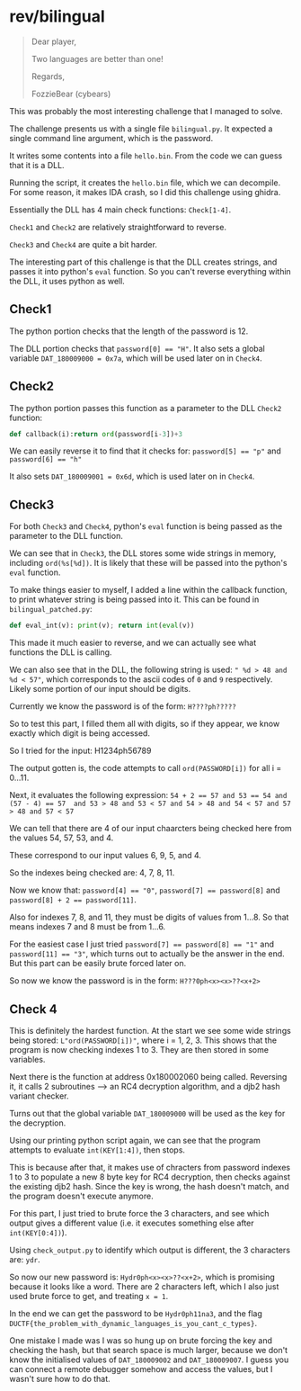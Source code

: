 # rev/bilingual

> Dear player,
> 
> Two languages are better than one!
> 
> Regards,
> 
> FozzieBear (cybears)

This was probably the most interesting challenge that I managed to solve.

The challenge presents us with a single file `bilingual.py`. It expected a single command line argument, which is the password.

It writes some contents into a file `hello.bin`. From the code we can guess that it is a DLL. 

Running the script, it creates the `hello.bin` file, which we can decompile. For some reason, it makes IDA crash, so I did this challenge using ghidra.

Essentially the DLL has 4 main check functions: `Check[1-4]`.

`Check1` and `Check2` are relatively straightforward to reverse.

`Check3` and `Check4` are quite a bit harder.

The interesting part of this challenge is that the DLL creates strings, and passes it into python's `eval` function. So you can't reverse everything within the DLL, it uses python as well.

## Check1
The python portion checks that the length of the password is 12.

The DLL portion checks that `password[0] == "H"`. It also sets a global variable `DAT_180009000 = 0x7a`, which will be used later on in `Check4`.

## Check2
The python portion passes this function as a parameter to the DLL `Check2` function:
```python
def callback(i):return ord(password[i-3])+3
```

We can easily reverse it to find that it checks for:
`password[5] == "p"` and `password[6] == "h"`

It also sets `DAT_180009001 = 0x6d`, which is used later on in `Check4`.

## Check3
For both `Check3` and `Check4`, python's `eval` function is being passed as the parameter to the DLL function.

We can see that in `Check3`, the DLL stores some wide strings in memory, including `ord(%s[%d])`. It is likely that these will be passed into the python's `eval` function.

To make things easier to myself, I added a line within the callback function, to print whatever string is being passed into it. This can be found in `bilingual_patched.py`:
```python
def eval_int(v): print(v); return int(eval(v))
```

This made it much easier to reverse, and we can actually see what functions the DLL is calling.

We can also see that in the DLL, the following string is used: `" %d > 48 and %d < 57"`, which corresponds to the ascii codes of `0` and `9` respectively. Likely some portion of our input should be digits.

Currently we know the password is of the form:
`H????ph?????`

So to test this part, I filled them all with digits, so if they appear, we know exactly which digit is being accessed.

So I tried for the input: H1234ph56789

The output gotten is, the code attempts to call `ord(PASSWORD[i])` for all i = 0...11.

Next, it evaluates the following expression:
`54 + 2 == 57 and 53 == 54 and (57 - 4) == 57  and 53 > 48 and 53 < 57 and 54 > 48 and 54 < 57 and 57 > 48 and 57 < 57`

We can tell that there are 4 of our input chaarcters being checked here from the values 54, 57, 53, and 4.

These correspond to our input values 6, 9, 5, and 4.

So the indexes being checked are: 4, 7, 8, 11.

Now we know that: `password[4] == "0"`, `password[7] == password[8]` and `password[8] + 2 == password[11]`.

Also for indexes 7, 8, and 11, they must be digits of values from 1...8. So that means indexes 7 and 8 must be from 1...6.

For the easiest case I just tried `password[7] == password[8] == "1"` and `password[11] == "3"`, which turns out to actually be the answer in the end. But this part can be easily brute forced later on.

So now we know the password is in the form:
`H???0ph<x><x>??<x+2>`

## Check 4
This is definitely the hardest function.
At the start we see some wide strings being stored:
`L"ord(PASSWORD[i])"`, where i = 1, 2, 3.
This shows that the program is now checking indexes 1 to 3. They are then stored in some variables.

Next there is the function at address 0x180002060 being called. Reversing it, it calls 2 subroutines --> an RC4 decryption algorithm, and a djb2 hash variant checker.

Turns out that the global variable `DAT_180009000` will be used as the key for the decryption.

Using our printing python script again, we can see that the program attempts to evaluate `int(KEY[1:4])`, then stops.

This is because after that, it makes use of chracters from password indexes 1 to 3 to populate a new 8 byte key for RC4 decryption, then checks against the existing djb2 hash. Since the key is wrong, the hash doesn't match, and the program doesn't execute anymore.

For this part, I just tried to brute force the 3 characters, and see which output gives a different value (i.e. it executes something else after `int(KEY[0:4])`).

Using `check_output.py` to identify which output is different, the 3 characters are: `ydr`.

So now our new password is: 
`Hydr0ph<x><x>??<x+2>`, which is promising because it looks like a word. There are 2 characters left, which I also just used brute force to get, and treating `x = 1`.

In the end we can get the password to be `Hydr0ph11na3`, and the flag `DUCTF{the_problem_with_dynamic_languages_is_you_cant_c_types}`.

One mistake I made was I was so hung up on brute forcing the key and checking the hash, but that search space is much larger, because we don't know the initialised values of `DAT_180009002` and `DAT_180009007`. I guess you can connect a remote debugger somehow and access the values, but I wasn't sure how to do that.